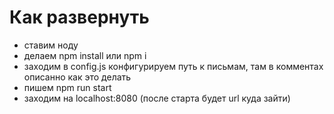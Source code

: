 # Как развернуть

-   ставим ноду
-   делаем npm install или npm i
-   заходим в config.js конфигурируем путь к письмам, там в комментах описанно как это делать
-   пишем npm run start
-   заходим на localhost:8080 (после старта будет url куда зайти)
